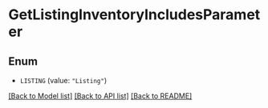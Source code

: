 # GetListingInventoryIncludesParameter

## Enum


* `LISTING` (value: `"Listing"`)


[[Back to Model list]](../README.md#documentation-for-models) [[Back to API list]](../README.md#documentation-for-api-endpoints) [[Back to README]](../README.md)


